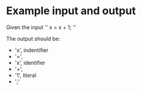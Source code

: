# Example input and output

Given the input '' x = x + 1; ''


The output should be:
* 'x', indentifier
* '=',
* 'x', identifier
* '+',
* '1', literal
* ';'
